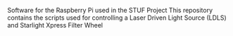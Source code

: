 Software for the Raspberry Pi used in the STUF Project
This repository contains the scripts used for controlling a Laser Driven Light Source (LDLS) and Starlight Xpress Filter Wheel